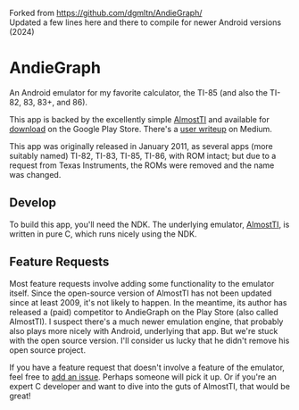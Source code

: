 Forked from https://github.com/dgmltn/AndieGraph/  
Updated a few lines here and there to compile for newer Android versions (2024)

AndieGraph
==========

An Android emulator for my favorite calculator, the TI-85 (and also the TI-82, 83, 83+, and 86).

This app is backed by the excellently simple [AlmostTI][1] and available for [download][2]
on the Google Play Store. There's a [user writeup][3] on Medium.

This app was originally released in January 2011, as several apps (more suitably named) TI-82,
TI-83, TI-85, TI-86, with ROM intact; but due to a request from Texas Instruments, the ROMs
were removed and the name was changed.

Develop
-------

To build this app, you'll need the NDK. The underlying emulator, [AlmostTI][1], is written
in pure C, which runs nicely using the NDK.

Feature Requests
----------------

Most feature requests involve adding some functionality to the emulator itself. Since
the open-source version of AlmostTI has not been updated since at least 2009, it's not likely
to happen. In the meantime, its author has released a (paid) competitor to AndieGraph
on the Play Store (also called AlmostTI). I suspect there's a much newer emulation engine,
that probably also plays more nicely with Android, underlying that app. But we're stuck
with the open source version. I'll consider us lucky that he didn't remove his
open source project.

If you have a feature request that doesn't involve a feature of the emulator, feel free
to [add an issue][4]. Perhaps someone will pick it up. Or if you're an expert C developer and
want to dive into the guts of AlmostTI, that would be great!

 [1]: http://fms.komkon.org/ATI85/
 [2]: https://play.google.com/store/apps/details?id=net.supware.tipro
 [3]: https://medium.com/@dgmltn/andiegraph-update-9e9cb0b924a4#.qm4jhr738
 [4]: https://github.com/dgmltn/AndieGraph/issues/new
